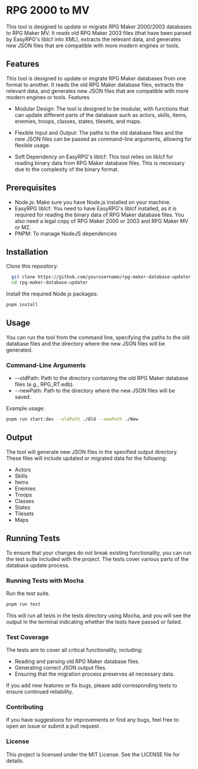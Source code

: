 # RPG 2000 to MV

This tool is designed to update or migrate RPG Maker 2000/2003 databases to RPG Maker MV. It reads old RPG Maker 2003 files (that have been parsed by EasyRPG's liblcf into XML), extracts the relevant data, and generates new JSON files that are compatible with more modern engines or tools.

## Features

This tool is designed to update or migrate RPG Maker databases from one format to another. It reads the old RPG Maker database files, extracts the relevant data, and generates new JSON files that are compatible with more modern engines or tools.
Features

- Modular Design: The tool is designed to be modular, with functions that can update different parts of the database such as actors, skills, items, enemies, troops, classes, states, tilesets, and maps.

- Flexible Input and Output: The paths to the old database files and the new JSON files can be passed as command-line arguments, allowing for flexible usage.

- Soft Dependency on EasyRPG's liblcf: This tool relies on liblcf for reading binary data from RPG Maker database files. This is necessary due to the complexity of the binary format.

## Prerequisites

- Node.js: Make sure you have Node.js installed on your machine.
- EasyRPG liblcf: You need to have EasyRPG's liblcf installed, as it is required for reading the binary data of RPG Maker database files. You also need a legal copy of RPG Maker 2000 or 2003 and RPG Maker MV or MZ. 
- PNPM: To manage NodeJS dependencies

## Installation

  Clone this repository:

  ```bash
    git clone https://github.com/yourusername/rpg-maker-database-updater.git
    cd rpg-maker-database-updater
  ```

Install the required Node.js packages:

```bash
pnpm install
``` 

## Usage

You can run the tool from the command line, specifying the paths to the old database files and the directory where the new JSON files will be generated.

### Command-Line Arguments

-    --oldPath: Path to the directory containing the old RPG Maker database files (e.g., RPG_RT.edb).
-    --newPath: Path to the directory where the new JSON files will be saved.

Example usage:

```bash
pnpm run start:dev --oldPath ./Old --newPath ./New
```

## Output

The tool will generate new JSON files in the specified output directory. These files will include updated or migrated data for the following:

- Actors
- Skills
- Items
- Enemies
- Troops
- Classes
- States
- Tilesets
- Maps

## Running Tests

To ensure that your changes do not break existing functionality, you can run the test suite included with the project. The tests cover various parts of the database update process.

### Running Tests with Mocha 

Run the test suite.

```bash
pnpm run test
```

This will run all tests in the tests directory using Mocha, and you will see the output in the terminal indicating whether the tests have passed or failed.

### Test Coverage

The tests aim to cover all critical functionality, including:

- Reading and parsing old RPG Maker database files.
- Generating correct JSON output files.
- Ensuring that the migration process preserves all necessary data.

If you add new features or fix bugs, please add corresponding tests to ensure continued reliability.

### Contributing

If you have suggestions for improvements or find any bugs, feel free to open an issue or submit a pull request.

### License

This project is licensed under the MIT License. See the LICENSE file for details.
